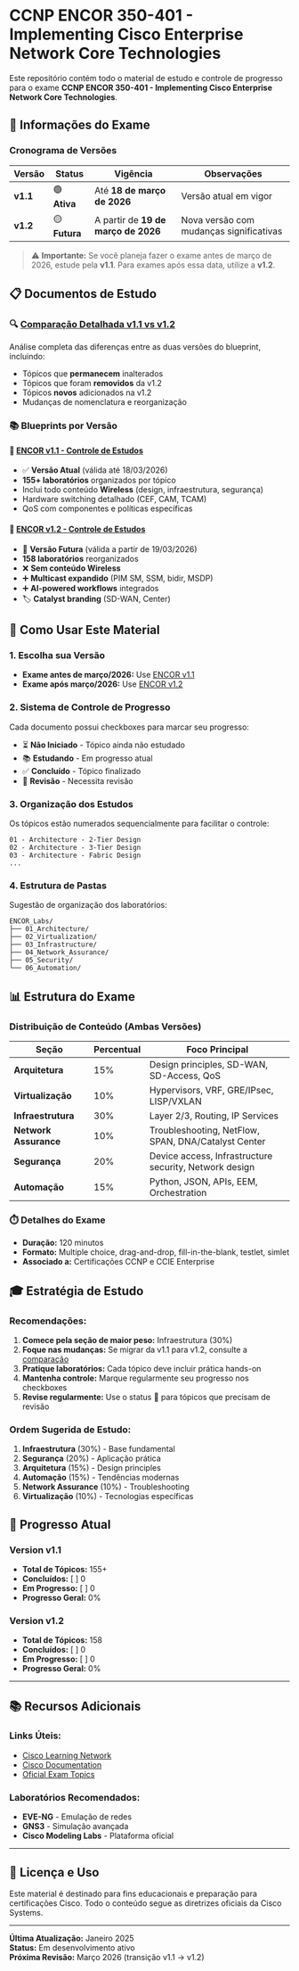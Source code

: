 # CCNP ENCOR 350-401 - Implementing Cisco Enterprise Network Core Technologies

Este repositório contém todo o material de estudo e controle de progresso para o exame **CCNP ENCOR 350-401 - Implementing Cisco Enterprise Network Core Technologies**.

## 📅 Informações do Exame

### Cronograma de Versões

| Versão | Status | Vigência | Observações |
|--------|--------|----------|-------------|
| **v1.1** | 🟢 **Ativa** | Até **18 de março de 2026** | Versão atual em vigor |
| **v1.2** | 🟡 **Futura** | A partir de **19 de março de 2026** | Nova versão com mudanças significativas |

> ⚠️ **Importante:** Se você planeja fazer o exame antes de março de 2026, estude pela **v1.1**. Para exames após essa data, utilize a **v1.2**.

## 📋 Documentos de Estudo

### 🔍 [Comparação Detalhada v1.1 vs v1.2](comparacao.md)
Análise completa das diferenças entre as duas versões do blueprint, incluindo:
- Tópicos que **permanecem** inalterados
- Tópicos que foram **removidos** da v1.2
- Tópicos **novos** adicionados na v1.2
- Mudanças de nomenclatura e reorganização

### 📚 Blueprints por Versão

#### 📖 [ENCOR v1.1 - Controle de Estudos](encor_v11.md)
- ✅ **Versão Atual** (válida até 18/03/2026)
- **155+ laboratórios** organizados por tópico
- Inclui todo conteúdo **Wireless** (design, infraestrutura, segurança)
- Hardware switching detalhado (CEF, CAM, TCAM)
- QoS com componentes e políticas específicas

#### 🚀 [ENCOR v1.2 - Controle de Estudos](encor_v12.md)
- 🔄 **Versão Futura** (válida a partir de 19/03/2026)
- **158 laboratórios** reorganizados
- ❌ **Sem conteúdo Wireless**
- ➕ **Multicast expandido** (PIM SM, SSM, bidir, MSDP)
- ➕ **AI-powered workflows** integrados
- 🏷️ **Catalyst branding** (SD-WAN, Center)

## 🎯 Como Usar Este Material

### 1. **Escolha sua Versão**
- **Exame antes de março/2026:** Use [ENCOR v1.1](encor_v11.md)
- **Exame após março/2026:** Use [ENCOR v1.2](encor_v12.md)

### 2. **Sistema de Controle de Progresso**
Cada documento possui checkboxes para marcar seu progresso:

- ⏳ **Não Iniciado** - Tópico ainda não estudado
- 📚 **Estudando** - Em progresso atual
- ✅ **Concluído** - Tópico finalizado
- 🔄 **Revisão** - Necessita revisão

### 3. **Organização dos Estudos**
Os tópicos estão numerados sequencialmente para facilitar o controle:
```
01 - Architecture - 2-Tier Design
02 - Architecture - 3-Tier Design
03 - Architecture - Fabric Design
...
```

### 4. **Estrutura de Pastas**
Sugestão de organização dos laboratórios:
```
ENCOR_Labs/
├── 01_Architecture/
├── 02_Virtualization/
├── 03_Infrastructure/
├── 04_Network_Assurance/
├── 05_Security/
└── 06_Automation/
```

## 📊 Estrutura do Exame

### Distribuição de Conteúdo (Ambas Versões)
| Seção | Percentual | Foco Principal |
|-------|------------|----------------|
| **Arquitetura** | 15% | Design principles, SD-WAN, SD-Access, QoS |
| **Virtualização** | 10% | Hypervisors, VRF, GRE/IPsec, LISP/VXLAN |
| **Infraestrutura** | 30% | Layer 2/3, Routing, IP Services |
| **Network Assurance** | 10% | Troubleshooting, NetFlow, SPAN, DNA/Catalyst Center |
| **Segurança** | 20% | Device access, Infrastructure security, Network design |
| **Automação** | 15% | Python, JSON, APIs, EEM, Orchestration |

### ⏱️ Detalhes do Exame
- **Duração:** 120 minutos
- **Formato:** Multiple choice, drag-and-drop, fill-in-the-blank, testlet, simlet
- **Associado a:** Certificações CCNP e CCIE Enterprise

## 🎓 Estratégia de Estudo

### Recomendações:
1. **Comece pela seção de maior peso:** Infraestrutura (30%)
2. **Foque nas mudanças:** Se migrar da v1.1 para v1.2, consulte a [comparação](comparacao.md)
3. **Pratique laboratórios:** Cada tópico deve incluir prática hands-on
4. **Mantenha controle:** Marque regularmente seu progresso nos checkboxes
5. **Revise regularmente:** Use o status 🔄 para tópicos que precisam de revisão

### Ordem Sugerida de Estudo:
1. **Infraestrutura** (30%) - Base fundamental
2. **Segurança** (20%) - Aplicação prática
3. **Arquitetura** (15%) - Design principles
4. **Automação** (15%) - Tendências modernas
5. **Network Assurance** (10%) - Troubleshooting
6. **Virtualização** (10%) - Tecnologias específicas

## 📝 Progresso Atual

### Version v1.1
- **Total de Tópicos:** 155+
- **Concluídos:** [ ] 0
- **Em Progresso:** [ ] 0
- **Progresso Geral:** 0%

### Version v1.2  
- **Total de Tópicos:** 158
- **Concluídos:** [ ] 0
- **Em Progresso:** [ ] 0
- **Progresso Geral:** 0%

---

## 📚 Recursos Adicionais

### Links Úteis:
- [Cisco Learning Network](https://learningnetwork.cisco.com/)
- [Cisco Documentation](https://www.cisco.com/c/en/us/support/docs/ip/ip-routing/13769-16.html)
- [Oficial Exam Topics](https://learningnetwork.cisco.com/s/encor-exam-topics)

### Laboratórios Recomendados:
- **EVE-NG** - Emulação de redes
- **GNS3** - Simulação avançada  
- **Cisco Modeling Labs** - Plataforma oficial

---

## 📄 Licença e Uso

Este material é destinado para fins educacionais e preparação para certificações Cisco. 
Todo o conteúdo segue as diretrizes oficiais da Cisco Systems.

---

**Última Atualização:** Janeiro 2025  
**Status:** Em desenvolvimento ativo  
**Próxima Revisão:** Março 2026 (transição v1.1 → v1.2)